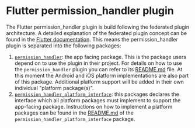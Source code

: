 # Flutter permission_handler plugin

The Flutter permission_handler plugin is build following the federated plugin architecture. A detailed explanation of the federated plugin concept can be found in the [Flutter documentation](https://flutter.dev/docs/development/packages-and-plugins/developing-packages#federated-plugins). This means the permission_handler plugin is separated into the following packages:

1. [`permission_handler`][1]: the app facing package. This is the package users depend on to use the plugin in their project. For details on how to use the `permission_handler` plugin you can refer to its [README.md][2] file. At this moment the Android and iOS platform implementations are also part of this package. Additional platform support will be added in their own individual "platform package(s)".
2. [`permission_handler_platform_interface`][3]: this packages declares the interface which all platform packages must implement to support the app-facing package. Instructions on how to implement a platform packages can be found in the [README.md][4] of the `permission_handler_platform_interface` package.

[1]: https://pub.dev/packages/permission_handler
[2]: ./permission_handler/README.md
[3]: https://pub.dev/packages/permission_handler_platform_interface
[4]: ./permission_handler_platform_interface/README.md